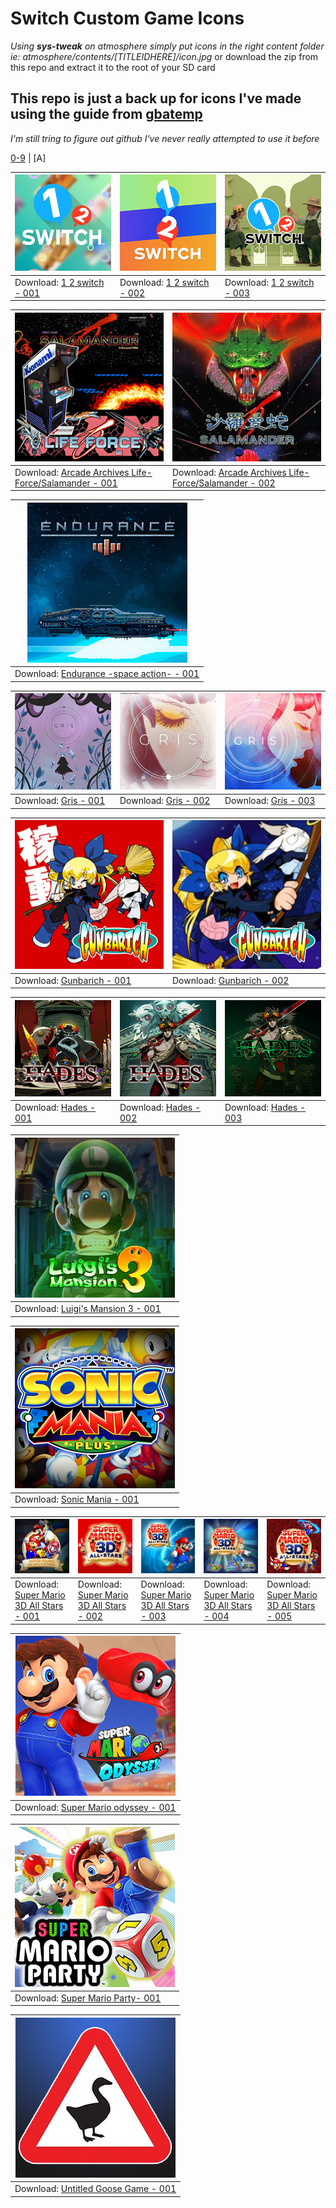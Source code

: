 # __Switch Custom Game Icons__

*Using **sys-tweak** on atmosphere simply put icons in the right content folder ie: atmosphere/contents/[TITLEIDHERE]/icon.jpg*
or download the zip from this repo and extract it to the root of your SD card

## This repo is just a back up for icons I've made using the guide from [gbatemp](https://gbatemp.net/threads/custom-game-icons-tutorial-and-sharing-hub-no-forwarders.574675/)

*I'm still tring to figure out github I've never really attempted to use it before*

[0-9](/icon/0-9.md) | [A]


<!--Tables--->
<!--1 2 switch-->

| ![1 2 Switch - 001](/icon/preview/1-2-switch-icon-001-[01000320000CC000].jpg) | ![1 2 Switch - 002](/icon/preview/1-2-switch-icon-002-[01000320000CC000].jpg) | ![1 2 Switch - 003](/icon/preview/1-2-switch-icon-003-[01000320000CC000].jpg) |
| --- | --- | --- |
| Download: [1 2 switch - 001](../../raw/main/icon/zip/1-2-switch-icon-001-[01000320000CC000].zip) | Download: [1 2 switch - 002](../../raw/main/icon/zip/1-2-switch-icon-002-[01000320000CC000].zip) | Download: [1 2 switch - 003](../../raw/main/icon/zip/1-2-switch-icon-003-[01000320000CC000].zip) |

<!--AA-salamander-->

| ![Arcade Archives Life-Force/Salamander 001](/icon/preview/arcade-archives-lifeforce-salamander-icon-001-[0100F380105A4000].jpg) | ![Arcade Archives Life-Force/Salamander 002](/icon/preview/arcade-archives-lifeforce-salamander-icon-002-[0100F380105A4000].jpg) |
| --- | --- |
| Download: [Arcade Archives Life-Force/Salamander - 001](../../raw/main/icon/zip/arcade-archives-lifeforce-salamander-icon-001-[0100F380105A4000].zip) | Download: [Arcade Archives Life-Force/Salamander - 002](../../raw/main/icon/zip/arcade-archives-lifeforce-salamander-icon-002-[0100F380105A4000].zip) |

<!--Endurance-->

| ![Endurance-space-action- - 001](/icon/preview/Endurance-space-action-icon-001-[010045C011DF6000].jpg) |
| --- |
| Download: [Endurance -space action- - 001](../../raw/main/icon/zip/Endurance-space-action-icon-001-[010045C011DF6000].zip) |

<!--gris-->

| ![Gris 001](/icon/preview/gris-icon-001-[0100E1700C31C000].jpg) | ![Gris 002](/icon/preview/gris-icon-002-[0100E1700C31C000].jpg) | ![Gris 003](/icon/preview/gris-icon-003-[0100E1700C31C000].jpg) |
| --- | --- | --- |
| Download: [Gris - 001](../../raw/main/icon/zip/gris-icon-001-[0100E1700C31C000].zip) | Download: [Gris - 002](../../raw/main/icon/zip/gris-icon-002-[0100E1700C31C000].zip) | Download: [Gris - 003](../../raw/main/icon/zip/gris-icon-003-[0100E1700C31C000].zip) |

<!--Gunbarich-->

| ![Gunbarich 001](/icon/preview/Gunbarich-icon-001-[01002B2004F76000].jpg) | ![Gunbarich 002](/icon/preview/Gunbarich-icon-002-[01002B2004F76000].jpg) |
| --- | --- |
| Download: [Gunbarich - 001](../../raw/main/icon/zip/Gunbarich-icon-001-[01002B2004F76000].zip) | Download: [Gunbarich - 002](../../raw/main/icon/zip/Gunbarich-icon-002-[01002B2004F76000].zip) |

<!--hades-->

| ![Hades - 001](/icon/preview/hades-icon-001-[0100535012974000].jpg) | ![Hades - 002](/icon/preview/hades-icon-002-[0100535012974000].jpg) | ![Hades - 003](/icon/preview/hades-icon-003-[0100535012974000].jpg) |
| --- | --- | --- |
| Download: [Hades - 001](../../raw/main/icon/zip/hades-icon-001-[0100535012974000].zip) | Download: [Hades - 002](../../raw/main/icon/zip/hades-icon-002-[0100535012974000].zip) | Download: [Hades - 003](../../raw/main/icon/zip/hades-icon-003-[0100535012974000].zip) |

<!--luigis-mansion3-->

| ![Luigi's Mansion 3 - 001](/icon/preview/luigis-mansion3-icon-001[0100DCA0064A6000].jpg) |
| --- |
| Download: [Luigi's Mansion 3 - 001](../../raw/main/icon/zip/luigis-mansion3-icon-001[0100DCA0064A6000].zip) |

<!--sonicmania-->

| ![sonic mania - 001](/icon/preview/Sonic-mania-icon-001-[01009AA000FAA000].jpg) |
| --- |
| Download: [Sonic Mania - 001](../../raw/main/icon/zip/Sonic-mania-icon-001-[01009AA000FAA000].zip) |

<!--mario3D-allstars-->

| ![Super Mario 3D All Stars - 001](/icon/preview/super-mario-all-stars-icon-001-[10049900F546000].jpg) | ![Super Mario 3D All Stars - 002](/icon/preview/super-mario-all-stars-icon-002-[10049900F546000].jpg) | ![Super Mario 3D All Stars - 003](/icon/preview/super-mario-all-stars-icon-003-[10049900F546000].jpg) | ![Super Mario 3D All Stars - 004](/icon/preview/super-mario-all-stars-icon-004-[10049900F546000].jpg) | ![Super Mario 3D All Stars - 005](/icon/preview/super-mario-all-stars-icon-005-[10049900F546000].jpg) |
| --- | --- | --- | --- | --- |
| Download: [Super Mario 3D All Stars - 001](../../raw/main/icon/zip/super-mario-all-stars-icon-001-[10049900F546000].zip) | Download: [Super Mario 3D All Stars - 002](../../raw/main/icon/zip/super-mario-all-stars-icon-002-[10049900F546000].zip) | Download: [Super Mario 3D All Stars - 003](../../raw/main/icon/zip/super-mario-all-stars-icon-003-[10049900F546000].zip) | Download: [Super Mario 3D All Stars - 004](../../raw/main/icon/zip/super-mario-all-stars-icon-004-[10049900F546000].zip) | Download: [Super Mario 3D All Stars - 005](../../raw/main/icon/zip/super-mario-all-stars-icon-005-[10049900F546000].zip) |

<!--sm-odyssey-->

| ![Super Mario odyssey - 001](/icon/preview/super-mario-odyssey-icon-001-[0100000000010000].jpg) |
| --- |
| Download: [Super Mario odyssey - 001](../../raw/main/icon/zip/super-mario-odyssey-icon-001-[0100000000010000].zip) |

<!--sm-party-->

| ![Super Mario Party- 001](/icon/preview/super-mario-party-icon-001-[010036B0034E4000].jpg) |
| --- |
| Download: [Super Mario Party- 001](../../raw/main/icon/zip/super-mario-party-icon-001-[010036B0034E4000].zip) |

<!--untitled-goose-game-->

| ![Untitled Goose Game - 001](/icon/preview/untitled-goose-game-icon-001-[010082400BCC6000].jpg) |
| --- |
| Download: [Untitled Goose Game - 001](../../raw/main/icon/zip/untitled-goose-game-icon-001-[010082400BCC6000].zip) |
